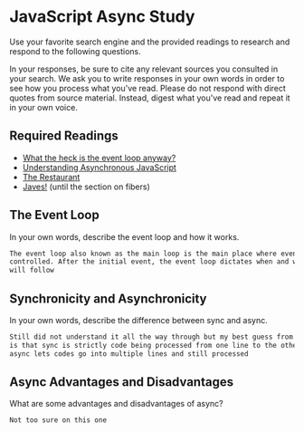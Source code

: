# JavaScript Async Study

Use your favorite search engine and the provided readings to research and
respond to the following questions.

In your responses, be sure to cite any relevant sources you consulted in your
search. We ask you to write responses in your own words in order to see how you
process what you've read. Please do not respond with direct quotes from source
material. Instead, digest what you've read and repeat it in your own voice.

## Required Readings

-   [What the heck is the event loop anyway?](https://www.youtube.com/watch?v=8aGhZQkoFbQ)
-   [Understanding Asynchronous JavaScript](https://www.youtube.com/watch?v=vMfg0xGjcOI)
-   [The Restaurant](https://www.codeschool.com/blog/2014/10/30/understanding-node-js/)
-   [Javes!](https://www.discovermeteor.com/blog/understanding-sync-async-javascript-node/) (until the section on fibers)

## The Event Loop

In your own words, describe the event loop and how it works.

```md
The event loop also known as the main loop is the main place where events are
controlled. After the initial event, the event loop dictates when and what events
will follow
```

## Synchronicity and Asynchronicity

In your own words, describe the difference between sync and async.

```md
Still did not understand it all the way through but my best guess from the readings
is that sync is strictly code being processed from one line to the other while
async lets codes go into multiple lines and still processed
```

## Async Advantages and Disadvantages

What are some advantages and disadvantages of async?

```md
Not too sure on this one
```
